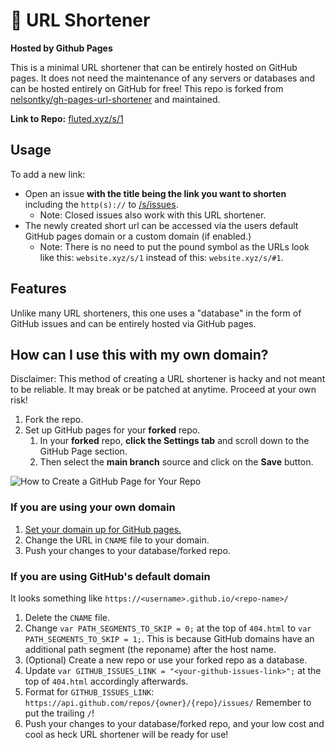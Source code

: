 # 🔗 URL Shortener 

**Hosted by Github Pages**

This is a minimal URL shortener that can be entirely hosted on GitHub pages. It does not need the maintenance of any servers or databases and can be hosted
entirely on GitHub for free! This repo is forked from [nelsontky/gh-pages-url-shortener](https://github.com/nelsontky/gh-pages-url-shortener) and maintained.

**Link to Repo:** [fluted.xyz/s/1](https://fluted.xyz/s/1)

## Usage

To add a new link: 
- Open an issue **with the title being the link you want to shorten** including the `http(s)://` to [/s/issues](https://github.com/fluteds/s/issues). 
   - Note: Closed issues also work with this URL shortener.
- The newly created short url can be accessed via the users default GitHub pages domain or a custom domain (if enabled.)
   - Note: There is no need to put the pound symbol as the URLs look like this: `website.xyz/s/1` instead of this: `website.xyz/s/#1`.

## Features

Unlike many URL shorteners, this one uses a "database" in the form of GitHub issues and can be entirely hosted via GitHub pages. 


## How can I use this with my own domain?

Disclaimer: This method of creating a URL shortener is hacky and not meant to
be reliable. It may break or be patched at anytime. Proceed at your own risk!

1. Fork the repo.
2. Set up GitHub pages for your **forked** repo.
   1. In your **forked** repo, **click the Settings tab** and scroll down to the GitHub Page section.
   2. Then select the **main branch** source and click on the **Save** button.

  ![How to Create a GitHub Page for Your Repo](https://i.imgur.com/kjinFX9.png)

### If you are using your own domain

   1. [Set your domain up for GitHub pages.](https://docs.github.com/en/free-pro-team@latest/github/working-with-github-pages/managing-a-custom-domain-for-your-github-pages-site#configuring-an-apex-domain)
   2. Change the URL in `CNAME` file to your domain.
   3. Push your changes to your database/forked repo.

### If you are using GitHub's default domain

It looks something like `https://<username>.github.io/<repo-name>/`

1. Delete the `CNAME` file.
2. Change `var PATH_SEGMENTS_TO_SKIP = 0;` at the top of `404.html` to `var PATH_SEGMENTS_TO_SKIP = 1;`. This is because GitHub domains have an additional path segment (the reponame) after the host name.
3. (Optional) Create a new repo or use your forked repo as a database.
4. Update `var GITHUB_ISSUES_LINK = "<your-github-issues-link>";` at the top of `404.html` accordingly afterwards.
5. Format for `GITHUB_ISSUES_LINK`: `https://api.github.com/repos/{owner}/{repo}/issues/` Remember to put the trailing `/`!
6. Push your changes to your database/forked repo, and your low cost and cool as heck URL shortener will be ready for use!
